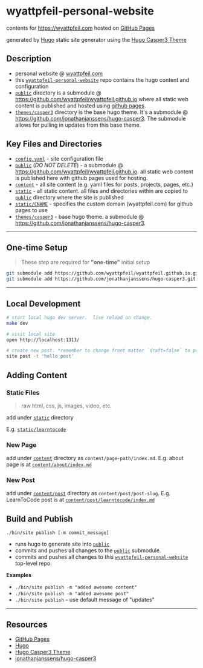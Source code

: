 # wyattpfeil-personal-website

contents for <https://wyattpfeil.com> hosted on [GitHub Pages](https://pages.github.com/)

generated by [Hugo](https://gohugo.io/) static site generator using the [Hugo Casper3 Theme](https://themes.gohugo.io/hugo-casper3/)

## Description

* personal website @ [wyattpfeil.com](https://wyattpfeil.com)
* this [`wyattpfeil-personal-website`](.) repo contains the hugo content and configuration
* [`public`](public) directory is a submodule @ <https://github.com/wyattpfeil/wyattpfeil.github.io> where all static web content is published and hosted using [github pages](https://pages.github.com/).
* [`themes/casper3`](themes/casper3) directory is the base hugo theme. It's a submodule @ https://github.com/jonathanjanssens/hugo-casper3.  The submodule allows for pulling in updates from this base theme.

## Key Files and Directories

* [`config.yaml`](config.yaml) - site configuration file
* [`public`](public) (*DO NOT DELETE*) - a submodule @ <https://github.com/wyattpfeil/wyattpfeil.github.io>.  all static web content is published here with github pages used for hosting.
* [`content`](content) - all site content (e.g. yaml files for posts, projects, pages, etc.)
* [`static`](static) - all static content.  all files and directories within are copied to [`public`](public) directory where the site is published
* [`static/CNAME`](static/CNAME) - specifies the custom domain (wyattpfeil.com) for github pages to use
* [`themes/casper3`](themes/casper3) - base hugo theme. a submodule @ https://github.com/jonathanjanssens/hugo-casper3.

---

## One-time Setup

> These step are required for **"one-time"** initial setup

```sh
git submodule add https://github.com/wyattpfeil/wyattpfeil.github.io.git public
git submodule add https://github.com/jonathanjanssens/hugo-casper3.git themes/casper3
```

---

## Local Development

```sh
# start local hugo dev server.  live reload on change.
make dev

# visit local site
open http://localhost:1313/

# create new post. *remember to change front matter `draft=false` to publish*
site post -t 'hello post'
```

## Adding Content

### Static Files

> raw html, css, js, images, video, etc.

add under [`static`](static) directory

E.g. [`static/learntocode`](static/learntocode)

### New Page

add under [`content`](content) directory as `content/page-path/index.md`.
E.g. about page is at [`content/about/index.md`](content/about/index.md)

### New Post

add under [`content/post`](content/post) directory as `content/post/post-slug`.
E.g. LearnToCode post is at [`content/post/learntocode/index.md`](content/post/learntocode/index.md)

## Build and Publish

`./bin/site publish [-m commit_message]`

* runs hugo to generate site into [`public`](public)
* commits and pushes all changes to the [`public`](public) submodule.
* commits and pushes all changes to *this* [`wyattpfeil-personal-website`](.) top-level repo.

**Examples**

* `./bin/site publish -m "added awesome content"`
* `./bin/site publish -m "added awesome post"`
* `./bin/site publish` - use default message of "updates"

---

## Resources

* [GitHub Pages](https://pages.github.com/)
* [Hugo](https://gohugo.io/)
* [Hugo Casper3 Theme](https://themes.gohugo.io/hugo-casper3/)
* [jonathanjanssens/hugo-casper3](https://github.com/jonathanjanssens/hugo-casper3)
